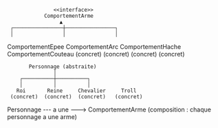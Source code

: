                    <<interface>>
                ComportementArme
                     ▲
     ┌────────────────┼────────────────┐
     │                │                │
ComportementEpee  ComportementArc  ComportementHache  ComportementCouteau
     (concret)         (concret)         (concret)         (concret)


           Personnage (abstraite)
                   │
        ┌──────────┼──────────┐
        │          │          │
       Roi       Reine     Chevalier     Troll
     (concret)  (concret)  (concret)   (concret)

Personnage --- a une ---> ComportementArme
          (composition : chaque personnage a une arme)
